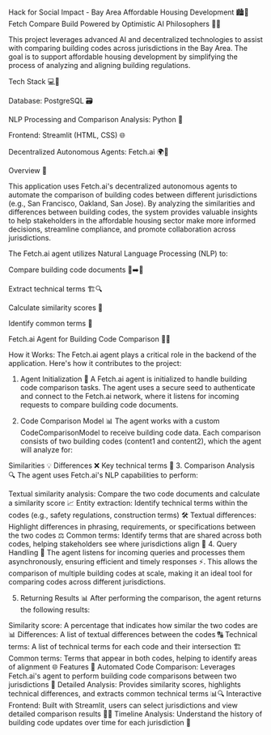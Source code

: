 Hack for Social Impact - Bay Area Affordable Housing Development 🏙️🏡
Fetch Compare Build
Powered by Optimistic AI Philosophers 🤖✨

This project leverages advanced AI and decentralized technologies to assist with comparing building codes across jurisdictions in the Bay Area. The goal is to support affordable housing development by simplifying the process of analyzing and aligning building regulations.

Tech Stack 💻🔧

Database: PostgreSQL 🗃️

NLP Processing and Comparison Analysis: Python 🐍

Frontend: Streamlit (HTML, CSS) 🌐

Decentralized Autonomous Agents: Fetch.ai 🌍🤖

Overview 🌟

This application uses Fetch.ai's decentralized autonomous agents to automate the comparison of building codes between different jurisdictions (e.g., San Francisco, Oakland, San Jose). By analyzing the similarities and differences between building codes, the system provides valuable insights to help stakeholders in the affordable housing sector make more informed decisions, streamline compliance, and promote collaboration across jurisdictions.

The Fetch.ai agent utilizes Natural Language Processing (NLP) to:

Compare building code documents 📜➡️📜

Extract technical terms 🏗️🔍

Calculate similarity scores 🔢

Identify common terms 💬

Fetch.ai Agent for Building Code Comparison 🧠🤝

How it Works:
The Fetch.ai agent plays a critical role in the backend of the application. Here's how it contributes to the project:

1. Agent Initialization 🔑
A Fetch.ai agent is initialized to handle building code comparison tasks. The agent uses a secure seed to authenticate and connect to the Fetch.ai network, where it listens for incoming requests to compare building code documents.

2. Code Comparison Model 📊
The agent works with a custom CodeComparisonModel to receive building code data. Each comparison consists of two building codes (content1 and content2), which the agent will analyze for:

Similarities 💡
Differences ❌
Key technical terms 🔑
3. Comparison Analysis 🔍
The agent uses Fetch.ai's NLP capabilities to perform:

Textual similarity analysis: Compare the two code documents and calculate a similarity score 📈
Entity extraction: Identify technical terms within the codes (e.g., safety regulations, construction terms) 🛠️
Textual differences: Highlight differences in phrasing, requirements, or specifications between the two codes ⚖️
Common terms: Identify terms that are shared across both codes, helping stakeholders see where jurisdictions align 🤝
4. Query Handling 📨
The agent listens for incoming queries and processes them asynchronously, ensuring efficient and timely responses ⚡. This allows the comparison of multiple building codes at scale, making it an ideal tool for comparing codes across different jurisdictions.

5. Returning Results 📊
After performing the comparison, the agent returns the following results:

Similarity score: A percentage that indicates how similar the two codes are 📊
Differences: A list of textual differences between the codes 🔠
Technical terms: A list of technical terms for each code and their intersection 🏗️
Common terms: Terms that appear in both codes, helping to identify areas of alignment 🌐
Features 🚀
Automated Code Comparison: Leverages Fetch.ai's agent to perform building code comparisons between two jurisdictions 🔄
Detailed Analysis: Provides similarity scores, highlights technical differences, and extracts common technical terms 📊🔍
Interactive Frontend: Built with Streamlit, users can select jurisdictions and view detailed comparison results 🔎📑
Timeline Analysis: Understand the history of building code updates over time for each jurisdiction 📅
